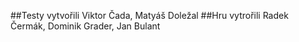 ##Testy vytvořili 
Viktor Čada, Matyáš Doležal
##Hru vytrořili 
Radek Čermák, Dominik Grader, Jan Bulant

